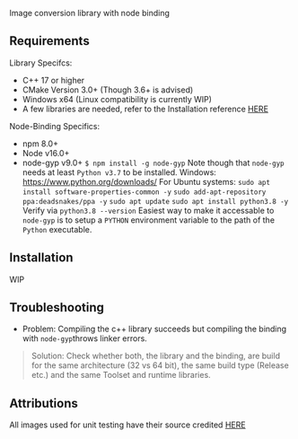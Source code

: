 Image conversion library with node binding

## Requirements

Library Specifcs:
- C++ 17 or higher
- CMake Version 3.0+ (Though 3.6+ is advised)
- Windows x64 (Linux compatibility is currently WIP)
- A few libraries are needed, refer to the Installation reference [HERE](#installation)

Node-Binding Specifics:
- npm 8.0+
- Node v16.0+
- node-gyp v9.0+
`$ npm install -g node-gyp`
Note though that `node-gyp` needs at least `Python v3.7` to be installed.
Windows: https://www.python.org/downloads/
For Ubuntu systems:
`sudo apt install software-properties-common -y`
`sudo add-apt-repository ppa:deadsnakes/ppa -y`
`sudo apt update`
`sudo apt install python3.8 -y`
Verify via `python3.8 --version`
Easiest way to make it accessable to `node-gyp` is to setup a `PYTHON` environment variable to the path of the `Python` executable.

## Installation
WIP

## Troubleshooting
- Problem: Compiling the c++ library succeeds but compiling the binding with `node-gyp`throws linker errors. 
> Solution: Check whether both, the library and the binding, are build for the same architecture (32 vs 64 bit), the same build type  (Release etc.) and the same Toolset and runtime libraries.

## Attributions

All images used for unit testing have their source credited [HERE](ATTRIBUTIONS.md)